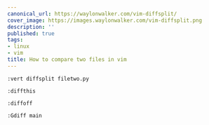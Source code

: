 ```yaml
---
canonical_url: https://waylonwalker.com/vim-diffsplit/
cover_image: https://images.waylonwalker.com/vim-diffsplit.png
description: ''
published: true
tags:
- linux
- vim
title: How to compare two files in vim
---
```


``` vim
:vert diffsplit filetwo.py
```

``` vim
:diffthis
```

``` vim
:diffoff
```

``` vim
:Gdiff main
```